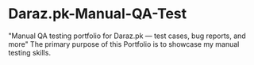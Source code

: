 # Daraz.pk-Manual-QA-Test
"Manual QA testing portfolio for Daraz.pk — test cases, bug reports, and more" The primary purpose of this Portfolio is to showcase my manual testing skills.
